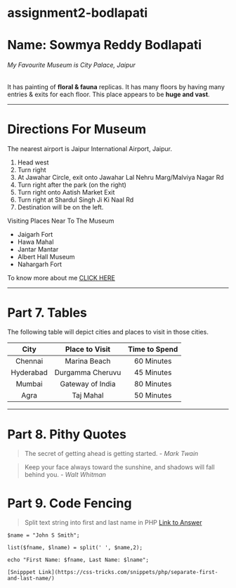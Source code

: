 # assignment2-bodlapati

# Name: Sowmya Reddy Bodlapati


###### My Favourite Museum is City Palace, Jaipur

It has painting of **floral & fauna** replicas. It has many floors by having many entries & exits for each floor. This place appears to be **huge and vast**.

****

# Directions For Museum

The nearest airport is Jaipur International Airport, Jaipur.

1. Head west
2. Turn right
3. At Jawahar Circle, exit onto Jawahar Lal Nehru Marg/Malviya Nagar Rd
4. Turn right after the park (on the right)
5. Turn right onto Aatish Market Exit
6. Turn right at Shardul Singh Ji Ki Naal Rd
7. Destination will be on the left.

Visiting Places Near To The Museum

- Jaigarh Fort
- Hawa Mahal
- Jantar Mantar
- Albert Hall Museum
- Nahargarh Fort


To know more about me [CLICK HERE](/AboutMe.md)

****

# Part 7. Tables

The following table will depict cities and places to visit in those cities.

|   City     |  Place to Visit  | Time to Spend |
|   :---:    |      :---:       |       :---:   |
| Chennai    |  Marina Beach    |    60 Minutes |
| Hyderabad  |  Durgamma Cheruvu|    45 Minutes |
| Mumbai     |  Gateway of India|    80 Minutes |
| Agra       |  Taj Mahal       |    50 Minutes |


****

# Part 8. Pithy Quotes

> The secret of getting ahead is getting started. - *Mark Twain*

> Keep your face always toward the sunshine, and shadows will fall behind you. - *Walt Whitman*


# Part 9. Code Fencing

> Split text string into first and last name in PHP
[Link to Answer](https://stackoverflow.com/questions/13637145/split-text-string-into-first-and-last-name-in-php)

```
$name = "John S Smith";

list($fname, $lname) = split(' ', $name,2);

echo "First Name: $fname, Last Name: $lname";

[Snipppet Link](https://css-tricks.com/snippets/php/separate-first-and-last-name/)

```


